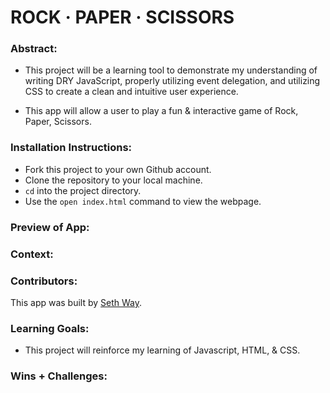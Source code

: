# ROCK · PAPER · SCISSORS

### Abstract:

[//]: <> (Briefly describe what you built and its features. What problem is the app solving? How does this application solve that problem?)

- This project will be a learning tool to demonstrate my understanding of writing DRY JavaScript, properly utilizing event delegation, and utilizing CSS to create a clean and intuitive user experience.

- This app will allow a user to play a fun & interactive game of Rock, Paper, Scissors.

### Installation Instructions:

[//]: <> (What steps does a person have to take to get your app cloned down and running?)

- Fork this project to your own Github account.
- Clone the repository to your local machine.
- `cd` into the project directory.
- Use the `open index.html` command to view the webpage.

### Preview of App:

[//]: <> (Provide ONE gif or screenshot of your application - choose the "coolest" piece of functionality to show off.)

### Context:

[//]: <> (Give some context for the project here. How long did you have to work on it? How far into the Turing program are you?)

### Contributors:

[//]: <> (Who worked on this application? Link to their GitHubs.)

This app was built by [Seth Way](https://github.com/seth-way).

### Learning Goals:

[//]: <> (What were the learning goals of this project? What tech did you work with?)

- This project will reinforce my learning of Javascript, HTML, & CSS.

### Wins + Challenges:

[//]: <> (What are 2-3 wins you have from this project? What were some challenges you faced - and how did you get over them?)
